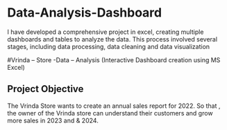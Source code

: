 # Data-Analysis-Dashboard
I have developed a comprehensive project in excel, creating multiple dashboards and tables to analyze the data. This process involved several stages, including data processing, data cleaning and data visualization

#Vrinda – Store -Data – Analysis (Interactive Dashboard creation using MS Excel)
## Project Objective
The Vrinda Store wants to create an annual sales report for 2022. So that , the owner of the Vrinda store can understand their customers and grow more sales in 2023 and & 2024.
